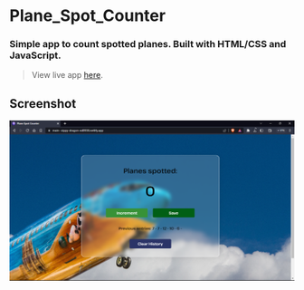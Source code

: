 # Plane_Spot_Counter

### Simple app to count spotted planes. Built with HTML/CSS and JavaScript.

> View live app [here](https://main--zippy-dragon-ed8938.netlify.app/).

## Screenshot

![Screenshot of the app](https://github.com/oye-nifemi/Plane_Spot_Counter/blob/main/img/grab.png)
